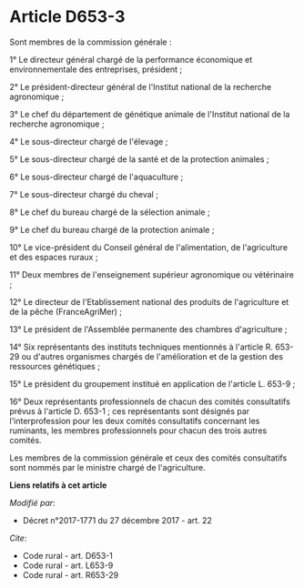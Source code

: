 # Article D653-3

Sont membres de la commission générale :

1° Le directeur général chargé de la performance économique et environnementale des entreprises, président ;

2° Le président-directeur général de l'Institut national de la recherche agronomique ;

3° Le chef du département de génétique animale de l'Institut national de la recherche agronomique ;

4° Le sous-directeur chargé de l'élevage ;

5° Le sous-directeur chargé de la santé et de la protection animales ;

6° Le sous-directeur chargé de l'aquaculture ;

7° Le sous-directeur chargé du cheval ;

8° Le chef du bureau chargé de la sélection animale ;

9° Le chef du bureau chargé de la protection animale ;

10° Le vice-président du Conseil général de l'alimentation, de l'agriculture et des espaces ruraux ;

11° Deux membres de l'enseignement supérieur agronomique ou vétérinaire ;

12° Le directeur de l'Etablissement national des produits de l'agriculture et de la pêche (FranceAgriMer) ;

13° Le président de l'Assemblée permanente des chambres d'agriculture ;

14° Six représentants des instituts techniques mentionnés à l'article R. 653-29 ou d'autres organismes chargés de
l'amélioration et de la gestion des ressources génétiques ;

15° Le président du groupement institué en application de l'article L. 653-9 ;

16° Deux représentants professionnels de chacun des comités consultatifs prévus à l'article D. 653-1 ; ces représentants sont
désignés par l'interprofession pour les deux comités consultatifs concernant les ruminants, les membres professionnels pour
chacun des trois autres comités.

Les membres de la commission générale et ceux des comités consultatifs sont nommés par le ministre chargé de l'agriculture.

**Liens relatifs à cet article**

_Modifié par_:

  - Décret n°2017-1771 du 27 décembre 2017 - art. 22

_Cite_:

  - Code rural - art. D653-1
  - Code rural - art. L653-9
  - Code rural - art. R653-29
